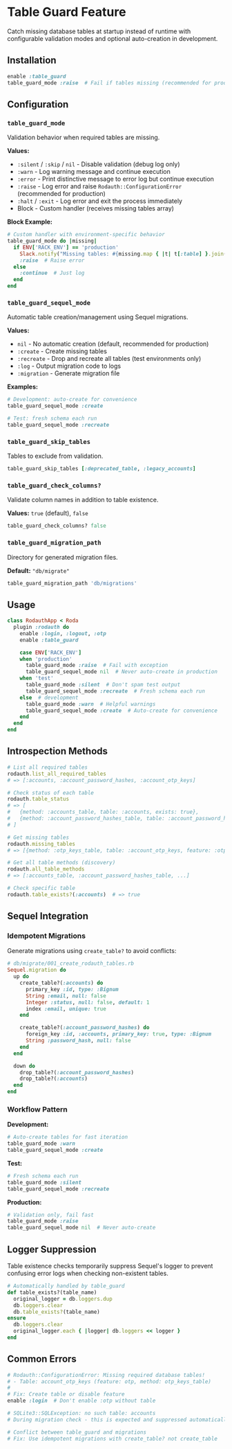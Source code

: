 # Table Guard Feature

Catch missing database tables at startup instead of runtime with configurable validation modes and optional auto-creation in development.

## Installation

```ruby
enable :table_guard
table_guard_mode :raise  # Fail if tables missing (recommended for production)
```

## Configuration

### `table_guard_mode`

Validation behavior when required tables are missing.

**Values:**

- `:silent` / `:skip` / `nil` - Disable validation (debug log only)
- `:warn` - Log warning message and continue execution
- `:error` - Print distinctive message to error log but continue execution
- `:raise` - Log error and raise `Rodauth::ConfigurationError` (recommended for production)
- `:halt` / `:exit` - Log error and exit the process immediately
- Block - Custom handler (receives missing tables array)

**Block Example:**

```ruby
# Custom handler with environment-specific behavior
table_guard_mode do |missing|
  if ENV['RACK_ENV'] == 'production'
    Slack.notify("Missing tables: #{missing.map { |t| t[:table] }.join(', ')}")
    :raise  # Raise error
  else
    :continue  # Just log
  end
end
```

### `table_guard_sequel_mode`

Automatic table creation/management using Sequel migrations.

**Values:**

- `nil` - No automatic creation (default, recommended for production)
- `:create` - Create missing tables
- `:recreate` - Drop and recreate all tables (test environments only)
- `:log` - Output migration code to logs
- `:migration` - Generate migration file

**Examples:**

```ruby
# Development: auto-create for convenience
table_guard_sequel_mode :create

# Test: fresh schema each run
table_guard_sequel_mode :recreate
```

### `table_guard_skip_tables`

Tables to exclude from validation.

```ruby
table_guard_skip_tables [:deprecated_table, :legacy_accounts]
```

### `table_guard_check_columns?`

Validate column names in addition to table existence.

**Values:** `true` (default), `false`

```ruby
table_guard_check_columns? false
```

### `table_guard_migration_path`

Directory for generated migration files.

**Default:** `"db/migrate"`

```ruby
table_guard_migration_path 'db/migrations'
```

## Usage

```ruby
class RodauthApp < Roda
  plugin :rodauth do
    enable :login, :logout, :otp
    enable :table_guard

    case ENV['RACK_ENV']
    when 'production'
      table_guard_mode :raise  # Fail with exception
      table_guard_sequel_mode nil  # Never auto-create in production
    when 'test'
      table_guard_mode :silent  # Don't spam test output
      table_guard_sequel_mode :recreate  # Fresh schema each run
    else  # development
      table_guard_mode :warn  # Helpful warnings
      table_guard_sequel_mode :create  # Auto-create for convenience
    end
  end
end
```

## Introspection Methods

```ruby
# List all required tables
rodauth.list_all_required_tables
# => [:accounts, :account_password_hashes, :account_otp_keys]

# Check status of each table
rodauth.table_status
# => [
#   {method: :accounts_table, table: :accounts, exists: true},
#   {method: :account_password_hashes_table, table: :account_password_hashes, exists: true}
# ]

# Get missing tables
rodauth.missing_tables
# => [{method: :otp_keys_table, table: :account_otp_keys, feature: :otp}]

# Get all table methods (discovery)
rodauth.all_table_methods
# => [:accounts_table, :account_password_hashes_table, ...]

# Check specific table
rodauth.table_exists?(:accounts)  # => true
```

## Sequel Integration

### Idempotent Migrations

Generate migrations using `create_table?` to avoid conflicts:

```ruby
# db/migrate/001_create_rodauth_tables.rb
Sequel.migration do
  up do
    create_table?(:accounts) do
      primary_key :id, type: :Bignum
      String :email, null: false
      Integer :status, null: false, default: 1
      index :email, unique: true
    end

    create_table?(:account_password_hashes) do
      foreign_key :id, :accounts, primary_key: true, type: :Bignum
      String :password_hash, null: false
    end
  end

  down do
    drop_table?(:account_password_hashes)
    drop_table?(:accounts)
  end
end
```

### Workflow Pattern

**Development:**

```ruby
# Auto-create tables for fast iteration
table_guard_mode :warn
table_guard_sequel_mode :create
```

**Test:**

```ruby
# Fresh schema each run
table_guard_mode :silent
table_guard_sequel_mode :recreate
```

**Production:**

```ruby
# Validation only, fail fast
table_guard_mode :raise
table_guard_sequel_mode nil  # Never auto-create
```

## Logger Suppression

Table existence checks temporarily suppress Sequel's logger to prevent confusing error logs when checking non-existent tables.

```ruby
# Automatically handled by table_guard
def table_exists?(table_name)
  original_logger = db.loggers.dup
  db.loggers.clear
  db.table_exists?(table_name)
ensure
  db.loggers.clear
  original_logger.each { |logger| db.loggers << logger }
end
```

## Common Errors

```ruby
# Rodauth::ConfigurationError: Missing required database tables!
# - Table: account_otp_keys (feature: otp, method: otp_keys_table)
#
# Fix: Create table or disable feature
enable :login  # Don't enable :otp without table

# SQLite3::SQLException: no such table: accounts
# During migration check - this is expected and suppressed automatically

# Conflict between table_guard and migrations
# Fix: Use idempotent migrations with create_table? not create_table
```
